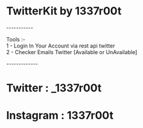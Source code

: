 # TwitterKit by 1337r00t
-----------<br>

Tools :-<br>
1 - Login In Your Account via rest api twitter<br>
2 - Checker Emails Twitter [Available or UnAvailable]<br>

-------------<br>
# Twitter : _1337r00t
# Instagram : 1337r00t
